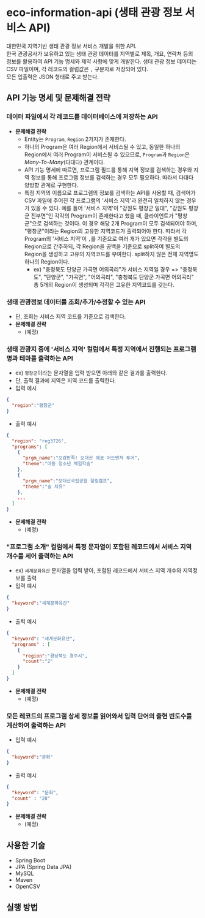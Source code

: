 # eco-information-api (생태 관광 정보 서비스 API)

대한민국 지역기반 생태 관광 정보 서비스 개발을 위한 API.  
한국 관광공사가 보유하고 있는 생태 관광 데이터를 지역별로 제목, 개요, 연락처 등의 정보를 활용하여 API 기능 명세와 제약 사항에 맞게 개발한다.
생태 관광 정보 데이터는 CSV 파일이며, 각 레코드의 컬럼값은 `,` 구분자로 저장되어 있다.  
모든 입출력은 JSON 형태로 주고 받는다.


## API 기능 명세 및 문제해결 전략
### 데이터 파일에서 각 레코드를 데이터베이스에 저장하는 API
- **문제해결 전략**
  - Entity는 `Program`, `Region` 2가지가 존재한다.
  - 하나의 Program은 여러 Region에서 서비스될 수 있고, 동일한 하나의 Region에서 여러 Program이 서비스될 수 있으므로, 
  `Program`과 `Region`은 *Many-To-Many*(다대다) 관계이다.
  - API 기능 명세에 따르면, 프로그램 필드를 통해 지역 정보를 검색하는 경우와 지역 정보를 통해 프로그램 정보를 검색하는 경우 모두 필요하다. 
  따라서 다대다 양방향 관계로 구현한다.
  - 특정 지역의 이름으로 프로그램의 정보를 검색하는 API를 사용할 때, 검색어가 CSV 파일에 주어진 각 프로그램의 '서비스 지역'과 
  완전히 일치하지 않는 경우가 있을 수 있다. 예를 들어 '서비스 지역'이 "강원도 평창군 일대", "강원도 평창군 진부면"인 각각의 Program이 존재한다고 했을 때, 
  클라이언트가 "평창군"으로 검색하는 것이다. 이 경우 해당 2개 Program이 모두 검색되어야 하며, "평창군"이라는 Region의 고유한 지역코드가 출력되어야 한다. 
  따라서 각 Program의 '서비스 지역'이 `,`를 기준으로 여러 개가 있으면 각각을 별도의 Region으로 간주하되, 
  각 Region을 공백을 기준으로 split하여 별도의 Region을 생성하고 고유의 지역코드를 부여한다. split하지 않은 전체 지역명도 하나의 Region이다.
    - ex) "충청북도 단양군 가곡면 어의곡리"가 서비스 지역일 경우 => "충청북도", "단양군", "가곡면", "어의곡리", "충청북도 단양군 가곡면 어의곡리" 
    총 5개의 Region이 생성되며 각각은 고유한 지역코드를 갖는다.

### 생태 관광정보 데이터를 조회/추가/수정할 수 있는 API
- 단, 조회는 서비스 지역 코드를 기준으로 검색한다.
- **문제해결 전략**
  - (예정)

### 생태 관광지 중에 '서비스 지역' 컬럼에서 특정 지역에서 진행되는 프로그램명과 테마를 출력하는 API
- ex) `평창군`이라는 문자열을 입력 받으면 아래와 같은 결과를 출력한다.
- 단, 출력 결과에 지역은 지역 코드를 출력한다.
- 입력 예시
```json
{
  "region":"평창군"
}
```
- 출력 예시
```json
{
  "region": "reg3726",
  "programs": [ 
    {
      "prgm_name":"오감만족! 오대산 에코 어드벤처 투어",
      "theme":"아동 청소년 체험학습" 
    },
    {
      "prgm_name":"오대산국립공원 힐링캠프", 
      "theme":"숲 치유"
    },
    ... 
  ]
}
```
- **문제해결 전략**
  - (예정)
  
### "프로그램 소개" 컬럼에서 특정 문자열이 포함된 레코드에서 서비스 지역 개수를 세어 출력하는 API
- ex) `세계문화유산` 문자열을 입력 받아, 포함된 레코드에서 서비스 지역 개수와 지역정보를 출력
- 입력 예시
```json
{
  "keyword":"세계문화유산"
}
```
- 출력 예시
```json
{
  "keyword": "세계문화유산", 
  "programs" : [
    {
      "region":"경상북도 경주시", 
      "count":"2"
    } 
  ]
}
```
- **문제해결 전략**
  - (예정)
  
### 모든 레코드의 프로그램 상세 정보를 읽어와서 입력 단어의 출현 빈도수를 계산하여 출력하는 API
- 입력 예시
```json
{
  "keyword":"문화"
}
```
- 출력 예시
```json
{
  "keyword": "문화", 
  "count" : "20"
}
```
- **문제해결 전략**
  - (예정)
  

## 사용한 기술
- Spring Boot
- JPA (Spring Data JPA)
- MySQL
- Maven
- OpenCSV

## 실행 방법


